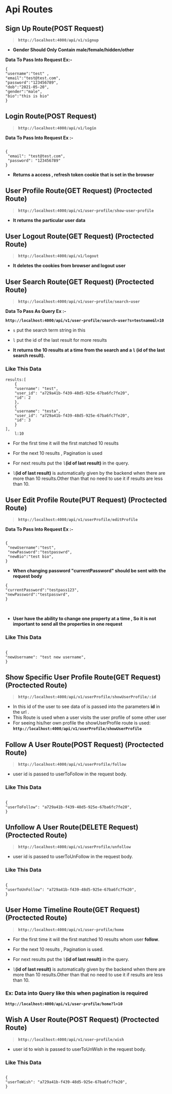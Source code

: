 # Api Routes

## Sign Up Route(POST Request)

> **`http://localhost:4000/api/v1/signup`**

- **Gender Should Only Contain male/female/hidden/other**

**Data To Pass Into Request
Ex:-**

```
{
"username":"test" ,
"email":"test@test.com",
"password":"123456789",
"dob":"2021-05-20",
"gender":"male",
"bio":"this is bio"
}
```

## Login Route(POST Request)

> **`http://localhost:4000/api/v1/login`**

**Data To Pass Into Request
Ex :-**

```

{
 "email": "test@test.com",
 "password": "123456789"
}

```

>

- **Returns a access , refresh token cookie that is set in the browser**

## User Profile Route(GET Request) (Proctected Route)

> **`http://localhost:4000/api/v1/user-profile/show-user-profile`**

- **It returns the particular user data**

## User Logout Route(GET Request) (Proctected Route)

> **`http://localhost:4000/api/v1/logout`**

- **It deletes the cookies from browser and logout user**

## User Search Route(GET Request) (Proctected Route)

> **`http://localhost:4000/api/v1/user-profile/search-user`**

**Data To Pass As Query
Ex :-**

**`http://localhost:4000/api/v1/user-profile/search-user?s=testname&l=10`**

- `s` put the search term string in this
- `l` put the id of the last result for more results

- **It returns the 10 results at a time from the search and a `l` (id of the last search result).**

### **Like This Data**

```
results:[
    {
    "username": "test",
    "user_id": "a729a41b-f439-48d5-925e-67ba6fc7fe20",
    "id": 2
    },
    {
    "username": "testa",
    "user_id": "a729a41b-f439-48d5-925e-67ba6fc7fe20",
    "id": 3
    }
],
    l:10
```

- For the first time it will the first matched 10 results

- For the next 10 results , Pagination is used

- For next results put the `l`**(id of last result)** in the query.

- `l`**(id of last result)** is automatically given by the backend when there are more than 10 results.Other than that no need to use it if results are less than 10.

## User Edit Profile Route(PUT Request) (Proctected Route)

> **`http://localhost:4000/api/v1/userProfile/editProfile`**

**Data To Pass Into Request
Ex :-**

```

{
 "newUsername":"test",
 "newPassword":"testpasswrd",
 "newBio":"test bio",
}

```

- **When changing password "currentPassword" should be sent with the request body**
  <br>

```
{
"currentPassword":"testpass123",
"newPassword":"testpasswrd",
}
```

<br>

- **User have the ability to change one property at a time , So it is not important to send all the properties in one request**

### **Like This Data**

```

{
"newUsername": "test new username",
}

```

## Show Specific User Profile Route(GET Request) (Proctected Route)

> **`http://localhost:4000/api/v1/userProfile/showUserProfile/:id`**

- In this id of the user to see data of is passed into the parameters **id** in the url .
- This Route is used when a user visits the user profile of some other user
- For seeing his/her own profile the showUserProfile route is used:
  **`http://localhost:4000/api/v1/userProfile/showUserProfile`**

## Follow A User Route(POST Request) (Proctected Route)

> **`http://localhost:4000/api/v1/userProfile/follow`**

- user id is passed to userToFollow in the request body.

### **Like This Data**

```

{
"userToFollow": "a729a41b-f439-48d5-925e-67ba6fc7fe20",
}
```

## Unfollow A User Route(DELETE Request) (Proctected Route)

> **`http://localhost:4000/api/v1/userProfile/unfollow`**

- user id is passed to userToUnFollow in the request body.

### **Like This Data**

```

{
"userToUnFollow": "a729a41b-f439-48d5-925e-67ba6fc7fe20",
}
```

## User Home Timeline Route(GET Request) (Proctected Route)

> **`http://localhost:4000/api/v1/user-profile/home`**

- For the first time it will the first matched 10 results whom user **follow**.

- For the next 10 results , Pagination is used.

- For next results put the `l`**(id of last result)** in the query.

- `l`**(id of last result)** is automatically given by the backend when there are more than 10 results.Other than that no need to use it if results are less than 10.

### **Ex: Data into Query like this when pagination is required**

**`http://localhost:4000/api/v1/user-profile/home?l=10`**

## Wish A User Route(POST Request) (Proctected Route)

> **`http://localhost:4000/api/v1/user-profile/wish`**

- user id to wish is passed to userToUnWish in the request body.

### **Like This Data**

```

{
"userToWish": "a729a41b-f439-48d5-925e-67ba6fc7fe20",
}
```
